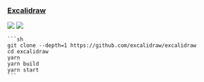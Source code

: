 ### [Excalidraw](https://github.com/excalidraw/excalidraw)

![](https://img.shields.io/github/license/excalidraw/excalidraw?style=flat-square) ![](https://img.shields.io/github/last-commit/scillidan/excalidraw/master?label=last%20commit%20(fork)&style=flat-square)

````{tab} From source
```sh
git clone --depth=1 https://github.com/excalidraw/excalidraw
cd excalidraw
yarn
yarn build
yarn start
```
````